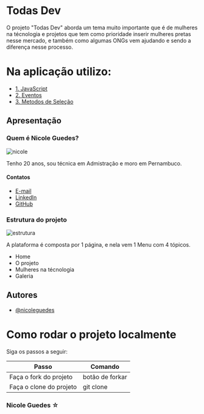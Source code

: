 


# Todas Dev

O projeto "Todas Dev" aborda um tema muito importante que é de mulheres na técnologia e projetos que tem como prioridade inserir mulheres pretas nesse mercado, e também como algumas ONGs vem ajudando e sendo a diferença nesse processo.

# Na aplicação utilizo:
- [1. JavaScript]()
- [2. Eventos]()
- [3. Metodos de Seleção]()




## Apresentação

### Quem é Nicole Guedes?
![nicole](https://github.com/nicoleguedes/TODAS-DEV/assets/126294617/496c4f1a-bc9e-4fbb-875c-52d34b869172)

Tenho 20 anos, sou técnica em Admistração e moro em Pernambuco.

#### Contatos

- [E-mail](nicoleguedes360@gmail.com)
- [LinkedIn](https://www.linkedin.com/in/nicole-guedesmaciel/)
- [GitHub](https://github.com/nicoleguedes)

### Estrutura do projeto

![estrutura](https://github.com/nicoleguedes/TODAS-DEV/assets/126294617/728caba3-cfe7-4801-a9d8-d48096a044ac)



A plataforma é composta por 1 página, e nela vem 1 Menu com 4 tópicos.
 
 * Home
 * O projeto 
 * Mulheres na técnologia
 * Galeria



## Autores

- [@nicoleguedes](https://github.com/nicoleguedes)




# Como rodar o projeto localmente
Siga os passos a seguir:
<table>
  <thead>
<th>Passo	</th>
<th>Comando</th>
  </thead>
    <tbody>
    <tr>
      <td>Faça o fork do projeto</td>
	    <td>botão de forkar</td>
    </tr>
      <tr>
      <td>Faça o clone do projeto</td>
	    <td>git clone</td>
    </tr>
	 
      
    
 </table>

    
### Nicole Guedes ☆

